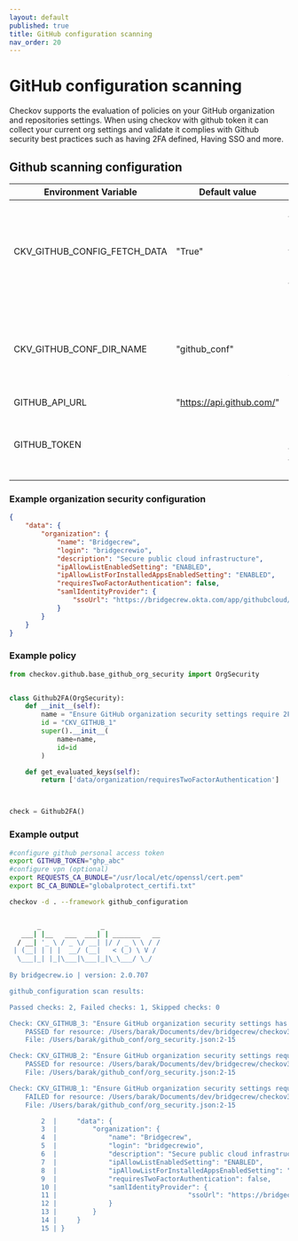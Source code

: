 ```yaml
---
layout: default
published: true
title: GitHub configuration scanning
nav_order: 20
---
```


# GitHub configuration scanning
Checkov supports the evaluation of policies on your GitHub organization and repositories settings.
When using checkov with github token it can collect your current org settings and validate it complies with Github security best practices such as having 2FA defined, Having SSO and more.

## Github scanning configuration

| Environment Variable          | Default value     | Description    |
|-------------|----------|-------------------------------------------|
| CKV_GITHUB_CONFIG_FETCH_DATA| "True" | checkov will try to fetch github configuration from api by default(unless no access token provided)  |
| CKV_GITHUB_CONF_DIR_NAME   | "github_conf" | checkov will create a new directory named "github_conf" under current working directory                          |
| GITHUB_API_URL   | "https://api.github.com/" |  |
| GITHUB_TOKEN   |  | GitHub personal access token to be used to fetch GitHub configuration |

### Example organization security configuration

```json
{
    "data": {
        "organization": {
            "name": "Bridgecrew",
            "login": "bridgecrewio",
            "description": "Secure public cloud infrastructure",
            "ipAllowListEnabledSetting": "ENABLED",
            "ipAllowListForInstalledAppsEnabledSetting": "ENABLED",
            "requiresTwoFactorAuthentication": false,
            "samlIdentityProvider": {
                "ssoUrl": "https://bridgecrew.okta.com/app/githubcloud/foo/sso/saml"
            }
        }
    }
}
```

### Example policy

```python
from checkov.github.base_github_org_security import OrgSecurity


class Github2FA(OrgSecurity):
    def __init__(self):
        name = "Ensure GitHub organization security settings require 2FA"
        id = "CKV_GITHUB_1"
        super().__init__(
            name=name,
            id=id
        )

    def get_evaluated_keys(self):
        return ['data/organization/requiresTwoFactorAuthentication']



check = Github2FA()

```

### Example output 

```bash
#configure github personal access token
export GITHUB_TOKEN="ghp_abc"
#configure vpn (optional)
export REQUESTS_CA_BUNDLE="/usr/local/etc/openssl/cert.pem"
export BC_CA_BUNDLE="globalprotect_certifi.txt"

checkov -d . --framework github_configuration
```

```bash

       _               _              
   ___| |__   ___  ___| | _______   __
  / __| '_ \ / _ \/ __| |/ / _ \ \ / /
 | (__| | | |  __/ (__|   < (_) \ V / 
  \___|_| |_|\___|\___|_|\_\___/ \_/  
                                      
By bridgecrew.io | version: 2.0.707 

github_configuration scan results:

Passed checks: 2, Failed checks: 1, Skipped checks: 0

Check: CKV_GITHUB_3: "Ensure GitHub organization security settings has IP allow list enabled"
	PASSED for resource: /Users/barak/Documents/dev/bridgecrew/checkov3/checkov/github_conf/org_security.json
	File: /Users/barak/github_conf/org_security.json:2-15

Check: CKV_GITHUB_2: "Ensure GitHub organization security settings require SSO"
	PASSED for resource: /Users/barak/Documents/dev/bridgecrew/checkov3/checkov/github_conf/org_security.json
	File: /Users/barak/github_conf/org_security.json:2-15

Check: CKV_GITHUB_1: "Ensure GitHub organization security settings require 2FA"
	FAILED for resource: /Users/barak/Documents/dev/bridgecrew/checkov3/checkov/github_conf/org_security.json
	File: /Users/barak/github_conf/org_security.json:2-15

		2  |     "data": {
		3  |         "organization": {
		4  |             "name": "Bridgecrew",
		5  |             "login": "bridgecrewio",
		6  |             "description": "Secure public cloud infrastructure",
		7  |             "ipAllowListEnabledSetting": "ENABLED",
		8  |             "ipAllowListForInstalledAppsEnabledSetting": "ENABLED",
		9  |             "requiresTwoFactorAuthentication": false,
		10 |             "samlIdentityProvider": {
		11 |                                 "ssoUrl": "https://bridgecrew.okta.com/app/githubcloud/foo/sso/saml"
		12 |             }
		13 |         }
		14 |     }
		15 | }


```
